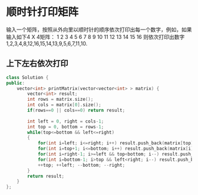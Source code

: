# 顺时针打印矩阵

输入一个矩阵，按照从外向里以顺时针的顺序依次打印出每一个数字，例如，如果输入如下4 X 4矩阵： 1 2 3 4 5 6 7 8 9 10 11 12 13 14 15 16 则依次打印出数字1,2,3,4,8,12,16,15,14,13,9,5,6,7,11,10.

## 上下左右依次打印

```cpp
class Solution {
public:
    vector<int> printMatrix(vector<vector<int> > matrix) {
        vector<int> result;
        int rows = matrix.size();
        int cols = matrix[0].size();
        if(rows==0 || cols==0) return result;
        
        int left = 0, right = cols-1;
        int top = 0, bottom = rows-1;
        while(top<=bottom && left<=right)
        {
            for(int i=left; i<=right; i++) result.push_back(matrix[top][i]);
            for(int i=top+1; i<=bottom; i++) result.push_back(matrix[i][right]);
            for(int i=right-1; i>=left && top<bottom; i--) result.push_back(matrix[bottom][i]);
            for(int i=bottom-1; i>top && left<right; i--) result.push_back(matrix[i][left]);
            ++top; ++left; --bottom; --right;
        }
        return result;
    }
};
```
